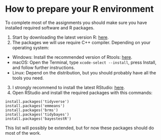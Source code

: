 # How to prepare your R environment

To complete most of the assignments you should make sure you have installed required software and R packages.

1. Start by downloading the latest version R: [here](https://cran.r-project.org).
2. The packages we will use require C++ compiler. Depending on your operating system:
- Windows: Install the recommended version of Rtools: [here](https://cran.rstudio.com/bin/windows/Rtools/).
- macOS: Open the Terminal, type `xcode-select --install`, press Install, and follow further instructions.
- Linux: Depend on the distribution, but you should probably have all the tools you need.
3. I strongly recommend to install the latest RStudio: [here](https://rstudio.com/products/rstudio/download/).
4. Open RStudio and install the required packages with this commands:
```
install.packages('tidyverse')
install.packages('emmeans')
install.packages('brms')
install.packages('tidybayes')
install.packages('bayestestR')
```
This list will possibly be extended, but for now these packages should do most of the work.

